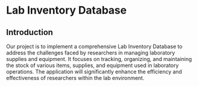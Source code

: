 # Lab Inventory Database

## Introduction

Our project is to implement a comprehensive Lab Inventory Database to address the challenges
faced by researchers in managing laboratory supplies and equipment. It focuses on tracking,
organizing, and maintaining the stock of various items, supplies, and equipment used in
laboratory operations. The application will significantly enhance the efficiency and effectiveness
of researchers within the lab environment.

